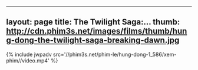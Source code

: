 
---
layout: page
title: The Twilight Saga:...
thumb: http://cdn.phim3s.net/images/films/thumb/hung-dong-the-twilight-saga-breaking-dawn.jpg
---
{% include jwpadv src='//phim3s.net/phim-le/hung-dong-1_586/xem-phim//video.mp4' %}
